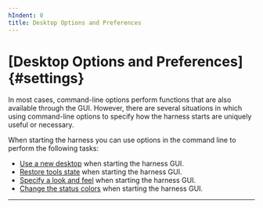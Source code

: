 ```yaml
---
hIndent: 0
title: Desktop Options and Preferences
---
```


# [Desktop Options and Preferences]{#settings}

In most cases, command-line options perform functions that are also available through the GUI.
However, there are several situations in which using command-line options to specify how the harness
starts are uniquely useful or necessary.

When starting the harness you can use options in the command line to perform the following tasks:

-   [Use a new desktop](newDesktop.html#newdesktop) when starting the harness GUI.
-   [Restore tools state](newDesktop.html#resume) when starting the harness GUI.
-   [Specify a look and feel](settingColors.html#settingLAF) when starting the harness GUI.
-   [Change the status colors](settingColors.html#settingColors) when starting the harness GUI.

----------------------------------------------------------------------------------------------------


